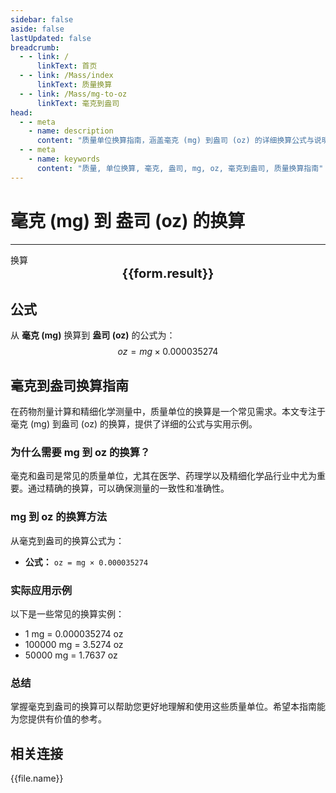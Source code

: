 ```yaml
---
sidebar: false
aside: false
lastUpdated: false
breadcrumb:
  - - link: /
      linkText: 首页
  - - link: /Mass/index
      linkText: 质量换算
  - - link: /Mass/mg-to-oz
      linkText: 毫克到盎司
head:
  - - meta
    - name: description
      content: "质量单位换算指南，涵盖毫克 (mg) 到盎司 (oz) 的详细换算公式与说明。"
  - - meta
    - name: keywords
      content: "质量, 单位换算, 毫克, 盎司, mg, oz, 毫克到盎司, 质量换算指南"
---
```

# 毫克 (mg) 到 盎司 (oz) 的换算
---
<script setup>
import { onMounted, reactive, inject, ref } from 'vue'
import { NButton, NForm, NFormItem, NInput, NInputNumber, NSelect, NCard, useMessage,NGrid ,NGi } from 'naive-ui'
import { defineClientComponent } from 'vitepress'
import { Mass } from '../../files';

const convert = inject('convert')

const form = reactive({
  number: null,
  result: '',
})

const convertHandler = () => {
  if (form.number !== null && !isNaN(form.number)) {
    const convertedValue = parseFloat(form.number) * 0.000035274
    form.result = `${form.number}mg = ${convertedValue.toFixed(7)}oz`
  } else {
    form.result = '请输入有效的数值。'
  }
}
</script>

<n-form size="large" :model="form">
  <n-form-item label="毫克 (mg)">
    <n-input-number v-model:value="form.number" placeholder="输入毫克" style="width: 100%" />
  </n-form-item>
  <n-form-item>
    <n-button type="info" @click="convertHandler" block>换算</n-button>
  </n-form-item>
</n-form>

<n-card  embedded :bordered="false" hoverable>
  <div  style="text-align:center;font-size:20px;">
    <strong>{{form.result}}</strong>
  </div>
</n-card>

## 公式

从 **毫克 (mg)** 换算到 **盎司 (oz)** 的公式为：
$$ oz = mg \times 0.000035274 $$

## 毫克到盎司换算指南

在药物剂量计算和精细化学测量中，质量单位的换算是一个常见需求。本文专注于毫克 (mg) 到盎司 (oz) 的换算，提供了详细的公式与实用示例。

### 为什么需要 mg 到 oz 的换算？

毫克和盎司是常见的质量单位，尤其在医学、药理学以及精细化学品行业中尤为重要。通过精确的换算，可以确保测量的一致性和准确性。

### mg 到 oz 的换算方法

从毫克到盎司的换算公式为：

- **公式：** `oz = mg × 0.000035274`

### 实际应用示例

以下是一些常见的换算实例：

- 1 mg = 0.000035274 oz
- 100000 mg = 3.5274 oz
- 50000 mg = 1.7637 oz

### 总结

掌握毫克到盎司的换算可以帮助您更好地理解和使用这些质量单位。希望本指南能为您提供有价值的参考。

## 相关连接
<n-grid x-gap="12" :cols="2">
  <n-gi v-for="(file, index) in Mass" :key="index">
    <n-button
      text
      tag="a"
      :href="file.path"
      type="info"
    >
      {{file.name}}
    </n-button>
  </n-gi>
</n-grid>